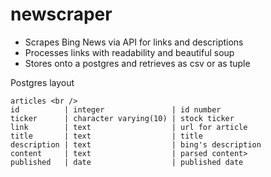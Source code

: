 # newscraper

*   Scrapes Bing News via API for links and descriptions
* Processes links with readability and beautiful soup
* Stores onto a postgres and retrieves as csv or as tuple

Postgres layout

    articles <br />
    id          | integer               | id number 
    ticker      | character varying(10) | stock ticker
    link        | text                  | url for article
    title       | text                  | title
    description | text                  | bing's description
    content     | text                  | parsed content>
    published   | date                  | published date